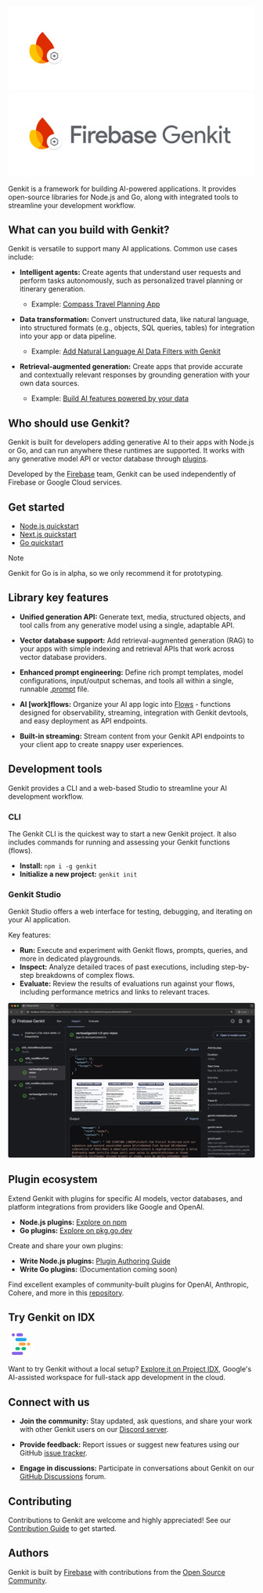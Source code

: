 ![Firebase Genkit logo](docs/resources/genkit-logo-dark.png#gh-dark-mode-only 'Firebase Genkit')
![Firebase Genkit logo](docs/resources/genkit-logo.png#gh-light-mode-only 'Firebase Genkit')

Genkit is a framework for building AI-powered applications. It provides open-source libraries for Node.js and Go, along with integrated tools to streamline your development workflow.

## What can you build with Genkit?

Genkit is versatile to support many AI applications. Common use cases include:

- **Intelligent agents:** Create agents that understand user requests and perform tasks autonomously, such as personalized travel planning or itinerary generation.
    - Example: [Compass Travel Planning App](https://developers.google.com/solutions/compass)

- **Data transformation:** Convert unstructured data, like natural language, into structured formats (e.g., objects, SQL queries, tables) for integration into your app or data pipeline.
    - Example: [Add Natural Language AI Data Filters with Genkit](https://medium.com/firebase-developers/how-to-add-natural-language-ai-data-filters-to-your-app-71d64a79624d)

- **Retrieval-augmented generation:** Create apps that provide accurate and contextually relevant responses by grounding generation with your own data sources.
    - Example: [Build AI features powered by your data](https://firebase.google.com/codelabs/ai-genkit-rag#0)

## Who should use Genkit?

Genkit is built for developers adding generative AI to their apps with Node.js or Go, and can run anywhere these runtimes are supported. It works with any generative model API or vector database through [plugins](#plugin-ecosystem).

Developed by the [Firebase](https://firebase.google.com) team, Genkit can be used independently of Firebase or Google Cloud services.

## Get started

- [Node.js quickstart](https://firebase.google.com/docs/genkit/get-started)
- [Next.js quickstart](https://firebase.google.com/docs/genkit/nextjs)
- [Go quickstart](https://firebase.google.com/docs/genkit-go/get-started-go)

> [!NOTE]
> Genkit for Go is in alpha, so we only recommend it for prototyping.

## Library key features

- **Unified generation API:** Generate text, media, structured objects, and tool calls from any generative model using a single, adaptable API.

- **Vector database support:** Add retrieval-augmented generation (RAG) to your apps with simple indexing and retrieval APIs that work across vector database providers.

- **Enhanced prompt engineering:** Define rich prompt templates, model configurations, input/output schemas, and tools all within a single, runnable [.prompt](https://firebase.google.com/docs/genkit/dotprompt) file.

- **AI [work]flows:** Organize your AI app logic into [Flows](https://firebase.google.com/docs/genkit/flows) - functions designed for observability, streaming, integration with Genkit devtools, and easy deployment as API endpoints.

- **Built-in streaming:** Stream content from your Genkit API endpoints to your client app to create snappy user experiences.

## Development tools

Genkit provides a CLI and a web-based Studio to streamline your AI development workflow.

### CLI

The Genkit CLI is the quickest way to start a new Genkit project. It also includes commands for running and assessing your Genkit functions (flows).

- **Install:** `npm i -g genkit`
- **Initialize a new project:** `genkit init`

### Genkit Studio

Genkit Studio offers a web interface for testing, debugging, and iterating on your AI application.

Key features:

- **Run:** Execute and experiment with Genkit flows, prompts, queries, and more in dedicated playgrounds.
- **Inspect:** Analyze detailed traces of past executions, including step-by-step breakdowns of complex flows.
- **Evaluate:** Review the results of evaluations run against your flows, including performance metrics and links to relevant traces.

<img src="docs/resources/readme-ui-traces-screenshot.png" width="700" alt="Screenshot of Genkit Developer UI showing traces">

## Plugin ecosystem

Extend Genkit with plugins for specific AI models, vector databases, and platform integrations from providers like Google and OpenAI.

- **Node.js plugins:** [Explore on npm](https://www.npmjs.com/search?q=keywords:genkit-plugin)
- **Go plugins:** [Explore on pkg.go.dev](https://pkg.go.dev/github.com/firebase/genkit/go#section-directories)

Create and share your own plugins:

- **Write Node.js plugins:** [Plugin Authoring Guide](https://firebase.google.com/docs/genkit/plugin-authoring)
- **Write Go plugins:** (Documentation coming soon)

Find excellent examples of community-built plugins for OpenAI, Anthropic, Cohere, and more in this [repository](https://github.com/TheFireCo/genkit-plugins).

## Try Genkit on IDX

<img src="docs/resources/idx-logo.png" width="50" alt="Project IDX logo">

Want to try Genkit without a local setup? [Explore it on Project IDX](https://idx.google.com/new/genkit), Google's AI-assisted workspace for full-stack app development in the cloud.

## Connect with us

- **Join the community:** Stay updated, ask questions, and share your work with other Genkit users on our [Discord server](https://discord.gg/qXt5zzQKpc).

- **Provide feedback:** Report issues or suggest new features using our GitHub [issue tracker](https://github.com/firebase/genkit/issues).

- **Engage in discussions:** Participate in conversations about Genkit on our [GitHub Discussions](https://github.com/firebase/genkit/discussions) forum.

## Contributing

Contributions to Genkit are welcome and highly appreciated! See our [Contribution Guide](CONTRIBUTING.md) to get started.

## Authors

Genkit is built by [Firebase](https://firebase.google.com/products/genkit) with contributions from the [Open Source Community](https://github.com/firebase/genkit/graphs/contributors).
